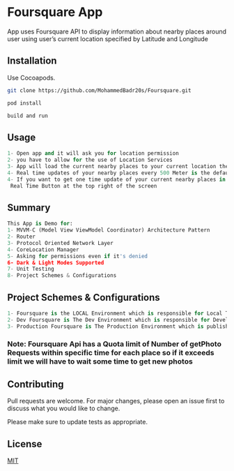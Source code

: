 # Foursquare App

App uses Foursquare API to display information about nearby places
around user using user’s current location specified by Latitude and
Longitude

## Installation

Use Cocoapods.

```bash
git clone https://github.com/MohammedBadr20s/Foursquare.git

pod install

build and run
```

## Usage

```python
1- Open app and it will ask you for location permission
2- you have to allow for the use of Location Services
3- App will load the current nearby places to your current location the first time only
4- Real time updates of your nearby places every 500 Meter is the default mode
4- If you want to get one time update of your current nearby places in radius of 500 Meter Press on
 Real Time Button at the top right of the screen
```
## Summary
```python
This App is Demo for:
1- MVVM-C (Model View ViewModel Coordinator) Architecture Pattern
2- Router
3- Protocol Oriented Network Layer
4- CoreLocation Manager
5- Asking for permissions even if it's denied
6- Dark & Light Modes Supported
7- Unit Testing
8- Project Schemes & Configurations
```

## Project Schemes & Configurations
```python
1- Foursquare is the LOCAL Environment which is responsible for Local Testing
2- Dev Foursquare is The Dev Environment which is responsible for Development Testing
3- Production Foursquare is The Production Environment which is published to End-Users
```
### Note: Foursquare Api has a Quota limit of Number of getPhoto Requests within specific time for each place so if it exceeds limit we will have to wait some time to get new photos
## Contributing
Pull requests are welcome. For major changes, please open an issue first to discuss what you would like to change.

Please make sure to update tests as appropriate.

## License
[MIT](https://choosealicense.com/licenses/mit/)
